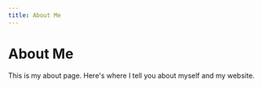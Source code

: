 ```yaml
---
title: About Me
---
```


# About Me

This is my about page. Here's where I tell you about myself and my website. 